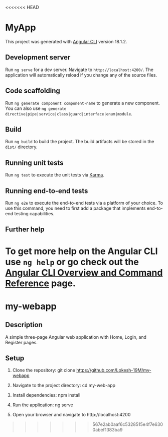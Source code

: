 <<<<<<< HEAD
# MyApp

This project was generated with [Angular CLI](https://github.com/angular/angular-cli) version 18.1.2.

## Development server

Run `ng serve` for a dev server. Navigate to `http://localhost:4200/`. The application will automatically reload if you change any of the source files.

## Code scaffolding

Run `ng generate component component-name` to generate a new component. You can also use `ng generate directive|pipe|service|class|guard|interface|enum|module`.

## Build

Run `ng build` to build the project. The build artifacts will be stored in the `dist/` directory.

## Running unit tests

Run `ng test` to execute the unit tests via [Karma](https://karma-runner.github.io).

## Running end-to-end tests

Run `ng e2e` to execute the end-to-end tests via a platform of your choice. To use this command, you need to first add a package that implements end-to-end testing capabilities.

## Further help

To get more help on the Angular CLI use `ng help` or go check out the [Angular CLI Overview and Command Reference](https://angular.dev/tools/cli) page.
=======
# my-webapp

## Description

A simple three-page Angular web application with Home, Login, and Register pages.

## Setup

1. Clone the repository:
   git clone https://github.com/Lokesh-19M/my-webapp

2. Navigate to the project directory:
cd my-web-app

3. Install dependencies:
npm install

4. Run the application:
ng serve

5. Open your browser and navigate to http://localhost:4200
>>>>>>> 567e2ab0aaf6c5328515e4f7e6300abef1383ba9
